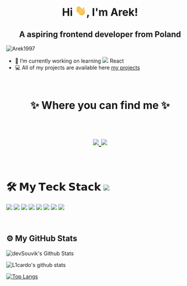 <h1 align="center">Hi <img src="https://raw.githubusercontent.com/parth-27/parth-27/master/Hi.gif" width="30px">, I'm Arek!</h1>
<h2 align="center">A aspiring frontend developer from Poland</h2>

<p align="left"> <img src="https://komarev.com/ghpvc/?username=Arek1997&label=Profile%20views&color=0e75b6&style=flat" alt="Arek1997" /> </p>

- 🔭 I’m currently working on learning <img height="20px" src="https://cdn4.iconfinder.com/data/icons/logos-3/600/React.js_logo-512.png"> React
- 💻 All of my projects are available here [my projects](https://github.com/Arek1997?tab=repositories)

<br/>


<h1 align="center">
✨ Where you can find me ✨
  <p align="center">
  <br/>
  <a href="https://www.linkedin.com/in/arkadiusz-szewczyk-b93b33240/">
    <img src="https://img.shields.io/badge/LinkedIn-%230077B5.svg?&style=flat-square&logo=linkedin&logoColor=white">
  </a>
  
  <a href="https://www.facebook.com/arek.szewczyk97">
    <img src="https://img.shields.io/badge/Facebook-%231877F2.svg?&style=flat-square&logo=facebook&logoColor=white">  
  </a>  
</p>
</h1>

<br/>

<h1 align="left">🛠️ 𝗠𝘆 𝗧𝗲𝗰𝗸 𝗦𝘁𝗮𝗰𝗸 <img src = "https://media2.giphy.com/media/QssGEmpkyEOhBCb7e1/giphy.gif?cid=ecf05e47a0n3gi1bfqntqmob8g9aid1oyj2wr3ds3mg700bl&rid=giphy.gif" width = 32px> </h2>

<img width ='48px' src ='https://raw.githubusercontent.com/rahulbanerjee26/githubAboutMeGenerator/main/icons/html.svg'> </a>
<img width ='48px' src ='https://raw.githubusercontent.com/rahulbanerjee26/githubAboutMeGenerator/main/icons/css.svg'> </a>
<img width ='48px' src ='https://raw.githubusercontent.com/rahulbanerjee26/githubAboutMeGenerator/main/icons/sass.svg'> </a>
<img width ='48px' src ='https://raw.githubusercontent.com/rahulbanerjee26/githubAboutMeGenerator/main/icons/bootstrap.svg'> </a>
<img width ='48px' src ='https://raw.githubusercontent.com/rahulbanerjee26/githubAboutMeGenerator/main/icons/javascript.svg'> </a>
<img width ='48px' src ='https://raw.githubusercontent.com/rahulbanerjee26/githubAboutMeGenerator/main/icons/git.svg'> </a>
<img width ='48px' src ='https://raw.githubusercontent.com/rahulbanerjee26/githubAboutMeGenerator/main/icons/gulp.svg'> </a>
<img width ='48px' src ='https://raw.githubusercontent.com/rahulbanerjee26/githubAboutMeGenerator/main/icons/npm.svg'> </a>


<br>

## ⚙️ My GitHub Stats

<img align="center" src="https://github-readme-stats.vercel.app/api?username=Arek1997&include_all_commits=true&count_private=true&show_icons=true&line_height=20&title_color=7A7ADB&icon_color=2234AE&text_color=D3D3D3&bg_color=0,000000,130F40" alt="devSouvik's Github Stats">

![L1cardo's github stats](https://github-readme-stats.vercel.app/api?username=Arek1997&show_icons=true&bg_color=0,000000,130F40&text_color=D3D3D3)

[![Top Langs](https://github-readme-stats.vercel.app/api/top-langs/?username=Arek1997&layout=compact&title_color=7A7ADB&text_color=D3D3D3&bg_color=0,000000,130F40)](https://github.com/Arek1997/github-readme-stats)





